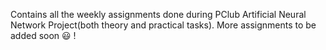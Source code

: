Contains all the weekly assignments done during PClub Artificial Neural Network Project(both theory and practical tasks).
More assignments to be added soon 😃 !
